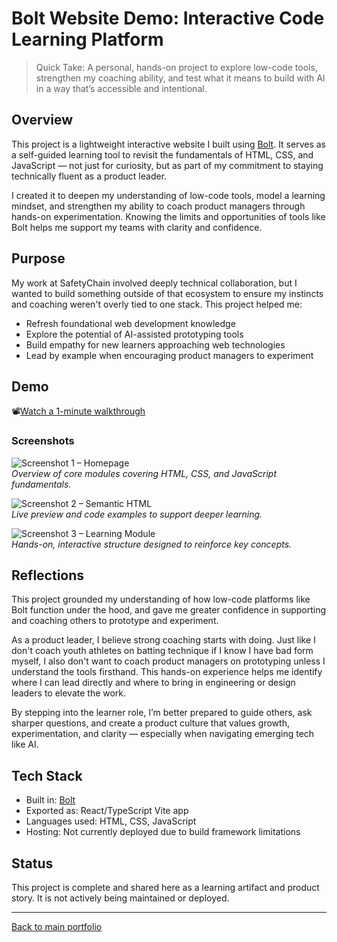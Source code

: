 # Bolt Website Demo: Interactive Code Learning Platform

>Quick Take: A personal, hands-on project to explore low-code tools, strengthen my coaching ability, and test what it means to build with AI in a way that’s accessible and intentional.

## Overview


This project is a lightweight interactive website I built using [Bolt](https://www.bolt.fun). It serves as a self-guided learning tool to revisit the fundamentals of HTML, CSS, and JavaScript — not just for curiosity, but as part of my commitment to staying technically fluent as a product leader.

I created it to deepen my understanding of low-code tools, model a learning mindset, and strengthen my ability to coach product managers through hands-on experimentation. Knowing the limits and opportunities of tools like Bolt helps me support my teams with clarity and confidence.


## Purpose

My work at SafetyChain involved deeply technical collaboration, but I wanted to build something outside of that ecosystem to ensure my instincts and coaching weren't overly tied to one stack. This project helped me:
- Refresh foundational web development knowledge
- Explore the potential of AI-assisted prototyping tools
- Build empathy for new learners approaching web technologies
- Lead by example when encouraging product managers to experiment

## Demo

📽️[Watch a 1-minute walkthrough](https://www.loom.com/share/827f4ef21c5847aab0ab054f8bb02191?sid=18c2dc76-b833-47d0-a0f0-da93a6c5e282)


### Screenshots

![Screenshot 1 – Homepage](./screenshot1.png)  
_Overview of core modules covering HTML, CSS, and JavaScript fundamentals._

![Screenshot 2 – Semantic HTML](./screenshot2.png)  
_Live preview and code examples to support deeper learning._

![Screenshot 3 – Learning Module](./screenshot3.png)  
_Hands-on, interactive structure designed to reinforce key concepts._

## Reflections

This project grounded my understanding of how low-code platforms like Bolt function under the hood, and gave me greater confidence in supporting and coaching others to prototype and experiment.

As a product leader, I believe strong coaching starts with doing. Just like I don't coach youth athletes on batting technique if I know I have bad form myself, I also don't want to coach product managers on prototyping unless I understand the tools firsthand. This hands-on experience helps me identify where I can lead directly and where to bring in engineering or design leaders to elevate the work.

By stepping into the learner role, I’m better prepared to guide others, ask sharper questions, and create a product culture that values growth, experimentation, and clarity — especially when navigating emerging tech like AI.


## Tech Stack

- Built in: [Bolt](https://www.bolt.fun)
- Exported as: React/TypeScript Vite app
- Languages used: HTML, CSS, JavaScript
- Hosting: Not currently deployed due to build framework limitations


## Status

This project is complete and shared here as a learning artifact and product story. It is not actively being maintained or deployed.


---
[Back to main portfolio](../README.md)
